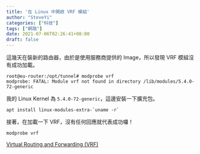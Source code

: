 ```yaml
---
title: '在 Linux 中開啟 VRF 模組'
author: "SteveYi"
categories: ["科技"]
tags: ["網路"]
date: 2021-07-06T02:26:41+08:00
draft: false
---
```


這幾天在裝新的路由器，由於是使用服務商提供的 Image，所以發現 VRF 模組沒有成功加載。

```command
root@eu-router:/opt/tunnel# modprobe vrf
modprobe: FATAL: Module vrf not found in directory /lib/modules/5.4.0-72-generic
```

我的 Linux Kernel 為 `5.4.0-72-generic`，這邊安裝一下擴充包。

```apt
apt install linux-modules-extra-`uname -r`
```

接著，在加載一下 VRF，沒有任何回應就代表成功囉！

```
modprobe vrf
```

[Virtual Routing and Forwarding (VRF)](https://www.kernel.org/doc/Documentation/networking/vrf.txt)
